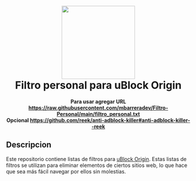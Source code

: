<h1 align="center">
  <br>
  <img src="https://camo.githubusercontent.com/cc82e8296343185b4a376488010728a6816840c8d9a6efd26fe867cb59f296b7/68747470733a2f2f692e696d6775722e636f6d2f67485a6f6b766d2e706e67" width="200">
  <br>
  Filtro personal para uBlock Origin
  <br>
</h1>

<p align="center">
  <b>
  Para usar agregar URL
  <a href="https://raw.githubusercontent.com/mbarreradev/Filtro-Personal/main/filtro_personal.txt" target="_blank">https://raw.githubusercontent.com/mbarreradev/Filtro-Personal/main/filtro_personal.txt</a>
  </br>
  Opcional <a href="https://github.com/reek/anti-adblock-killer#anti-adblock-killer--reek" target="_blank">https://github.com/reek/anti-adblock-killer#anti-adblock-killer--reek</a>
  </b>
</p>

## Descripcion
Este repositorio contiene listas de filtros para [uBlock Origin](https://github.com/gorhill/uBlock). Estas listas de filtros se utilizan para eliminar elementos de ciertos sitios web, lo que hace que sea más fácil navegar por ellos sin molestias. 
